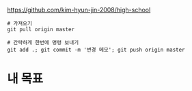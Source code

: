 https://github.com/kim-hyun-jin-2008/high-school

```
# 가져오기
git pull origin master

# 간략하게 한번에 명령 보내기
git add .; git commit -m '변경 메모'; git push origin master
```

# 내 목표


